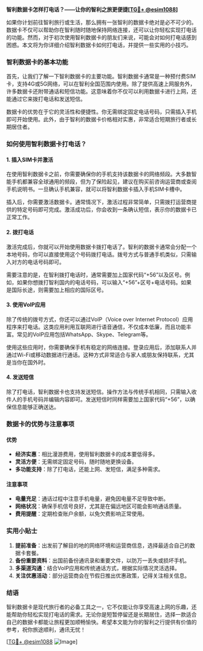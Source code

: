 **智利数据卡怎样打电话？——让你的智利之旅更便捷[[TG💪+ @esim1088](https://t.me/s/esim1088)]**

如果你计划前往智利旅行或生活，那么拥有一张智利的数据卡绝对是必不可少的。数据卡不仅可以帮助你在智利随时随地保持网络连接，还可以让你轻松实现打电话的功能。然而，对于初次使用智利数据卡的朋友们来说，可能会对如何打电话感到困惑。本文将为你详细介绍智利数据卡如何打电话，并提供一些实用的小技巧。

### 智利数据卡的基本功能

首先，让我们了解一下智利数据卡的主要功能。智利数据卡通常是一种预付费SIM卡，支持4G或5G网络，可以在智利全国范围内使用。除了提供高速上网服务外，许多数据卡还附带通话和短信功能。这意味着你不仅可以利用数据卡进行上网，还能通过它来拨打电话和发送短信。

数据卡的优势在于它的灵活性和便捷性。你无需绑定固定电话号码，只需插入手机即可开始使用。此外，由于智利的数据卡价格相对实惠，非常适合短期旅行者或长期居住者。

### 如何使用智利数据卡打电话？

#### 1. 插入SIM卡并激活

在使用智利数据卡之前，你需要确保你的手机支持该数据卡的网络频段。大多数智能手机都兼容全球通用的频段，但为了保险起见，建议在购买前咨询运营商或查阅手机说明书。一旦确认手机兼容，就可以将智利数据卡插入手机SIM卡槽中。

插入后，你需要激活数据卡。通常情况下，激活过程非常简单，只需拨打运营商提供的特定号码即可完成。激活成功后，你会收到一条确认短信，表示你的数据卡已正常工作。

#### 2. 拨打电话

激活完成后，你就可以开始使用数据卡拨打电话了。智利的数据卡通常会分配一个本地号码，你可以直接使用这个号码拨打电话。拨号方式与普通手机类似，只需输入对方的电话号码即可。

需要注意的是，在智利拨打电话时，通常需要加上国家代码“+56”以及区号。例如，如果你想拨打智利国内的电话号码，可以输入“+56”+区号+电话号码。如果是国际长途，则需要加上相应的国际区号。

#### 3. 使用VoIP应用

除了传统的拨号方式，你还可以通过VoIP（Voice over Internet Protocol）应用程序来打电话。这类应用利用互联网进行语音通信，不仅成本低廉，而且功能丰富。常见的VoIP应用包括WhatsApp、Skype、Telegram等。

使用这些应用时，你需要确保手机有稳定的网络连接。登录应用后，添加联系人并通过Wi-Fi或移动数据进行通话。这种方式非常适合与家人或朋友保持联系，尤其是当你在国外时。

#### 4. 发送短信

除了打电话，智利数据卡也支持发送短信。操作方法与传统手机相同，只需输入收件人的手机号码并编辑内容即可。发送短信时同样需要加上国家代码“+56”，以确保信息能够正确送达。

### 数据卡的优势与注意事项

#### 优势

- **经济实惠**：相比漫游费用，使用智利数据卡的成本要低得多。
- **灵活方便**：无需绑定固定号码，随时随地更换设备。
- **多功能支持**：除了打电话，还能上网、发短信，满足多种需求。

#### 注意事项

- **电量充足**：通话过程中注意手机电量，避免因电量不足导致中断。
- **网络状况**：确保手机信号良好，尤其是在偏远地区可能会影响通话质量。
- **费用提醒**：定期检查账户余额，以免欠费影响正常使用。

### 实用小贴士

1. **提前准备**：出发前了解目的地的网络环境和运营商信息，选择最适合自己的数据卡套餐。
2. **备份重要资料**：出国前备份通讯录和重要文件，以防万一丢失或损坏手机。
3. **多渠道沟通**：结合VoIP应用和传统通话方式，根据实际情况灵活选择。
4. **关注优惠活动**：部分运营商会在节假日推出优惠政策，记得关注相关信息。

### 结语

智利数据卡是现代旅行者的必备工具之一，它不仅能让你享受高速上网的乐趣，还能帮助你轻松实现打电话的需求。无论你是短暂停留还是长期居住，选择一款适合自己的数据卡都能让旅程更加顺畅愉快。希望本文能为你的智利之行提供有价值的参考，祝你旅途顺利，通讯无忧！

[[TG💪+ @esim1088](https://t.me/s/esim1088) ![Image](https://i.postimg.cc/4NQfJmqS/Snipaste-2025-05-13-00-14-12.png)]